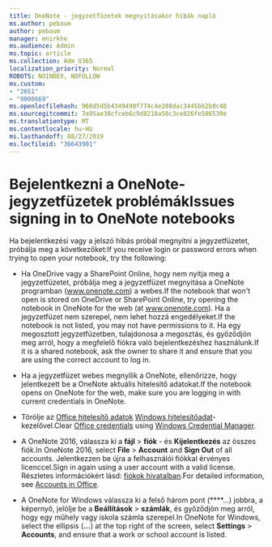 ```yaml
---
title: OneNote - jegyzetfüzetek megnyitásakor hibák napló
ms.author: pebaum
author: pebaum
manager: mnirkhe
ms.audience: Admin
ms.topic: article
ms.collection: Adm_O365
localization_priority: Normal
ROBOTS: NOINDEX, NOFOLLOW
ms.custom:
- "2651"
- "9000669"
ms.openlocfilehash: 960d5d5b4349490f774c4e280dac3445bb2b8c48
ms.sourcegitcommit: 7a95ae38cfceb6c9d8218a50c3ce026fe506530e
ms.translationtype: MT
ms.contentlocale: hu-HU
ms.lasthandoff: 08/27/2019
ms.locfileid: "36643901"
---
```

# <a name="issues-signing-in-to-onenote-notebooks"></a><span data-ttu-id="6e652-102">Bejelentkezni a OneNote-jegyzetfüzetek problémák</span><span class="sxs-lookup"><span data-stu-id="6e652-102">Issues signing in to OneNote notebooks</span></span>

<span data-ttu-id="6e652-103">Ha bejelentkezési vagy a jelszó hibás próbál megnyitni a jegyzetfüzetet, próbálja meg a következőket:</span><span class="sxs-lookup"><span data-stu-id="6e652-103">If you receive login or password errors when trying to open your notebook, try the following:</span></span>

- <span data-ttu-id="6e652-104">Ha OneDrive vagy a SharePoint Online, hogy nem nyitja meg a jegyzetfüzetet, próbálja meg a jegyzetfüzet megnyitása a OneNote programban (www.onenote.com) a webes.</span><span class="sxs-lookup"><span data-stu-id="6e652-104">If the notebook that won't open is stored on OneDrive or SharePoint Online, try opening the notebook in OneNote for the web (at www.onenote.com).</span></span> <span data-ttu-id="6e652-105">Ha a jegyzetfüzet nem szerepel, nem lehet hozzá engedélyeket.</span><span class="sxs-lookup"><span data-stu-id="6e652-105">If the notebook is not listed, you may not have permissions to it.</span></span> <span data-ttu-id="6e652-106">Ha egy megosztott jegyzetfüzetben, tulajdonosa a megosztás, és győződjön meg arról, hogy a megfelelő fiókra való bejelentkezéshez használunk.</span><span class="sxs-lookup"><span data-stu-id="6e652-106">If it is a shared notebook, ask the owner to share it and ensure that you are using the correct account to log in.</span></span>

- <span data-ttu-id="6e652-107">Ha a jegyzetfüzet webes megnyílik a OneNote, ellenőrizze, hogy jelentkezett be a OneNote aktuális hitelesítő adatokat.</span><span class="sxs-lookup"><span data-stu-id="6e652-107">If the notebook opens on OneNote for the web, make sure you are logging in with current credentials in OneNote.</span></span> 

- <span data-ttu-id="6e652-108">Törölje az [Office hitelesítő adatok](https://docs.microsoft.com/office/troubleshoot/error-messages/another-account-already-signed-in#step-3-clear-cached-credentials-on-the-computer) [Windows hitelesítőadat](https://support.microsoft.com/help/4026814/windows-accessing-credential-manager)-kezelővel.</span><span class="sxs-lookup"><span data-stu-id="6e652-108">Clear [Office credentials](https://docs.microsoft.com/office/troubleshoot/error-messages/another-account-already-signed-in#step-3-clear-cached-credentials-on-the-computer) using [Windows Credential Manager](https://support.microsoft.com/help/4026814/windows-accessing-credential-manager).</span></span>

- <span data-ttu-id="6e652-109">A OneNote 2016, válassza ki a **fájl** > **fiók** - és **Kijelentkezés** az összes fiók.</span><span class="sxs-lookup"><span data-stu-id="6e652-109">In OneNote 2016, select **File** > **Account** and **Sign Out** of all accounts.</span></span> <span data-ttu-id="6e652-110">Jelentkezzen be újra a felhasználói fiókkal érvényes licenccel.</span><span class="sxs-lookup"><span data-stu-id="6e652-110">Sign in again using a user account with a valid license.</span></span> <span data-ttu-id="6e652-111">Részletes információkért lásd: [fiókok hivatalban](https://support.office.com/article/accounts-in-office-628ea040-f265-49de-b986-be09c3ebf8a9).</span><span class="sxs-lookup"><span data-stu-id="6e652-111">For detailed information, see [Accounts in Office](https://support.office.com/article/accounts-in-office-628ea040-f265-49de-b986-be09c3ebf8a9).</span></span>

- <span data-ttu-id="6e652-112">A OneNote for Windows válassza ki a felső három pont (\*\*\*\*...) jobbra, a képernyő, jelölje be a **Beállítások** > **számlák**, és győződjön meg arról, hogy egy műhely vagy iskola számla szerepel.</span><span class="sxs-lookup"><span data-stu-id="6e652-112">In OneNote for Windows, select the ellipsis (**…**) at the top right of the screen, select **Settings** > **Accounts**, and ensure that a work or school account is listed.</span></span>